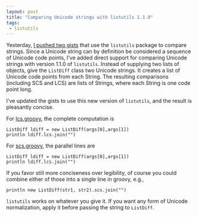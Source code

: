 ```yaml
---
layout: post
title: "Comparing Unicode strings with listutils 1.1.0"
tags:
 - listutils
---
```


Yesterday, [I pushed two gists](http://neelsmith.github.io/2016/03/27/gists/) that use the `listutils`  package to compare strings.  Since a Unicode string can by definition be considered a sequence of Unicode code points, I've added direct support for comparing Unicode strings with version 1.1.0 of `listutils`.  Instead of supplying two lists of objects, give the `ListDiff` class two Unicode strings.  It creates a list of Unicode code points from each String.  The resulting comparisons (including SCS and LCS) are lists of Strings, where each String is one code point long.


I've updated the gists to use this new version of `listutils`, and the result is pleasantly concise.

For [lcs.groovy](https://gist.github.com/neelsmith/393dbe8a56e5eb1bd1c6), the complete computation is

    ListDiff ldiff = new ListDiff(args[0],args[1])
    println ldiff.lcs.join("")

For [scs.groovy](https://gist.github.com/neelsmith/7fc5ae04ae58bcf3ac8a), the parallel lines are

    ListDiff ldiff = new ListDiff(args[0],args[1])
    println ldiff.lcs.join("")

If you favor still more conciseness over legibility, of course you could combine either of those into a single line in groovy, e.g.,

    println new ListDiff(str1, str2).scs.join("")


`listutils` works on whatever you give it.  If you want any form of Unicode normalization, apply it before passing the string to `ListDiff`.
